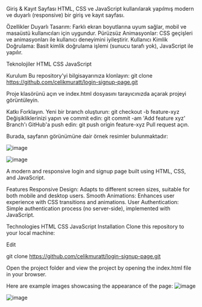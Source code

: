 Giriş & Kayıt Sayfası
HTML, CSS ve JavaScript kullanılarak yapılmış modern ve duyarlı (responsive) bir giriş ve kayıt sayfası.


Özellikler
Duyarlı Tasarım: Farklı ekran boyutlarına uyum sağlar, mobil ve masaüstü kullanıcıları için uygundur.
Pürüzsüz Animasyonlar: CSS geçişleri ve animasyonları ile kullanıcı deneyimini iyileştirir.
Kullanıcı Kimlik Doğrulama: Basit kimlik doğrulama işlemi (sunucu tarafı yok), JavaScript ile yapılır.

Teknolojiler
HTML
CSS
JavaScript

Kurulum
Bu repository'yi bilgisayarınıza klonlayın:
git clone https://github.com/celikmuratt/login-signup-page.git

Proje klasörünü açın ve index.html dosyasını tarayıcınızda açarak projeyi görüntüleyin.

Katkı
Forklayın.
Yeni bir branch oluşturun:
git checkout -b feature-xyz
Değişikliklerinizi yapın ve commit edin:
git commit -am 'Add feature xyz'
Branch'ı GitHub'a push edin:
git push origin feature-xyz
Pull request açın.


Burada, sayfanın görünümüne dair örnek resimler bulunmaktadır:

![image](https://github.com/user-attachments/assets/4833fd13-b884-4355-921d-44bae41be105)

![image](https://github.com/user-attachments/assets/cd8a6921-9cae-4862-8758-b0ca72de0fcd)


A modern and responsive login and signup page built using HTML, CSS, and JavaScript.

Features
Responsive Design: Adapts to different screen sizes, suitable for both mobile and desktop users.
Smooth Animations: Enhances user experience with CSS transitions and animations.
User Authentication: Simple authentication process (no server-side), implemented with JavaScript.

Technologies
HTML
CSS
JavaScript
Installation
Clone this repository to your local machine:

Edit

git clone https://github.com/celikmuratt/login-signup-page.git

Open the project folder and view the project by opening the index.html file in your browser.


Here are example images showcasing the appearance of the page:
![image](https://github.com/user-attachments/assets/4833fd13-b884-4355-921d-44bae41be105)

![image](https://github.com/user-attachments/assets/cd8a6921-9cae-4862-8758-b0ca72de0fcd)


